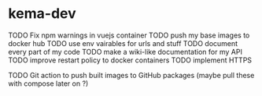 # kema-dev

TODO Fix npm warnings in vuejs container
TODO push my base images to docker hub
TODO use env vairables for urls and stuff
TODO document every part of my code
TODO make a wiki-like documentation for my API
TODO improve restart policy to docker containers
TODO implement HTTPS

TODO Git action to push built images to GitHub packages (maybe pull these with compose later on ?)
